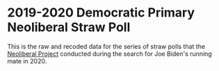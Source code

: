 # 2019-2020 Democratic Primary Neoliberal Straw Poll

This is the raw and recoded data for the series of straw polls that the [Neoliberal Project](https://neoliberalproject.org/) conducted during the search for Joe Biden's running mate in 2020.
